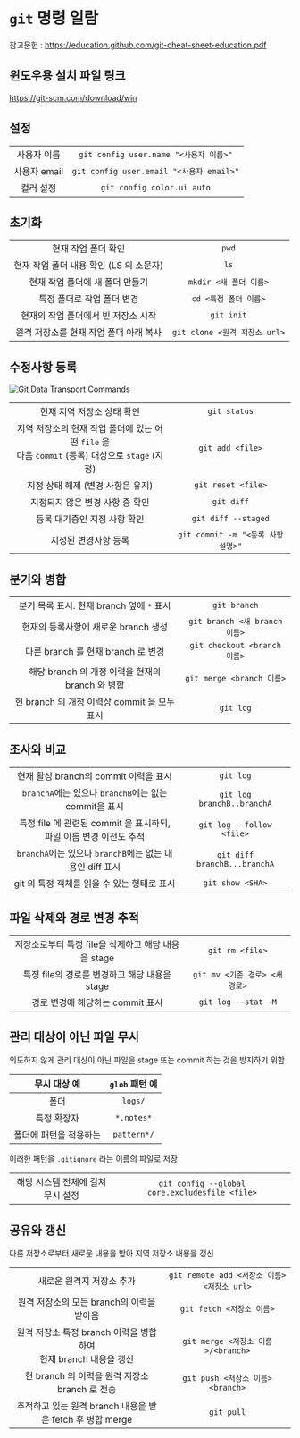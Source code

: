 # `git` 명령 일람

참고문헌 : https://education.github.com/git-cheat-sheet-education.pdf

## 윈도우용 설치 파일 링크

https://git-scm.com/download/win

## 설정

|            |                                                |
|:----------:|:----------------------------------------------:|
| 사용자 이름 | `git config user.name "<사용자 이름>"`          |
| 사용자 email | `git config user.email "<사용자 email>"`      |
| 컬러 설정 | `git config color.ui auto`                       |

## 초기화

|            |                                                |
|:----------:|:----------------------------------------------:|
| 현재 작업 폴더 확인 | `pwd` |
| 현재 작업 폴더 내용 확인  (LS 의 소문자) | `ls` |
| 현재 작업 폴더에 새 폴더 만들기 | `mkdir <새 폴더 이름>` |
| 특정 폴더로 작업 폴더 변경 | `cd <특정 폴더 이름>` |
| 현재의 작업 폴더에서 빈 저장소 시작 | `git init` |
| 원격 저장소를 현재 작업 폴더 아래 복사 | `git clone <원격 저장소 url>`      |

## 수정사항 등록

![Git Data Transport Commands](https://images.osteele.com/2008/git-transport.png)

|            |                                                |
|:----------:|:----------------------------------------------:|
| 현재 지역 저장소 상태 확인 | `git status` |
| 지역 저장소의 현재 작업 폴더에 있는 어떤 `file` 을 <br> 다음 `commit` (등록) 대상으로 `stage` (지정) | `git add <file>` |
| 지정 상태 해제 (변경 사항은 유지) | `git reset <file>` |
| 지정되지 않은 변경 사항 중 확인 | `git diff` |
| 등록 대기중인 지정 사항 확인 | `git diff --staged` |
| 지정된 변경사항 등록 | `git commit -m "<등록 사항 설명>"` |

## 분기와 병합

|            |                                                |
|:----------:|:----------------------------------------------:|
| 분기 목록 표시. 현재 branch 옆에 `*` 표시 | `git branch` |
| 현재의 등록사항에 새로운 branch 생성 | `git branch <새 branch 이름>` |
| 다른 branch 를 현재 branch 로 변경 | `git checkout <branch 이름>` |
| 해당 branch 의 개정 이력을 현재의 branch 와 병합 | `git merge <branch 이름>` |
| 현 branch 의 개정 이력상 commit 을 모두 표시 | `git log` |

## 조사와 비교

|            |                                                |
|:----------:|:----------------------------------------------:|
| 현재 활성 branch의 commit 이력을 표시 | `git log` |
| `branchA`에는 있으나 `branchB`에는 없는 commit을 표시 | `git log branchB..branchA` |
| 특정 file 에 관련된 commit 을 표시하되, 파일 이름 변경 이전도 추적 | `git log --follow <file>` |
| `branchA`에는 있으나 `branchB`에는 없는 내용인 diff 표시 | `git diff branchB...branchA` |
| git 의 특정 객체를 읽을 수 있는 형태로 표시 | `git show <SHA>` |

## 파일 삭제와 경로 변경 추적

|            |                                                |
|:----------:|:----------------------------------------------:|
| 저장소로부터 특정 file을 삭제하고 해당 내용을 stage | `git rm <file>` |
| 특정 file의 경로를 변경하고 해당 내용을 stage | `git mv <기존 경로> <새 경로>` |
| 경로 변경에 해당하는 commit 표시 | `git log --stat -M` |

## 관리 대상이 아닌 파일 무시

의도하지 않게 관리 대상이 아닌 파일을 stage 또는 commit 하는 것을 방지하기 위함

|  무시 대상 예  |  `glob` 패턴 예  |
|:----------:|:----------------------------------------------:|
| 폴더 | `logs/` |
| 특정 확장자 | `*.notes*` |
| 폴더에 패턴을 적용하는 | `pattern*/` |

이러한 패턴을 `.gitignore` 라는 이름의 파일로 저장

|            |                                                |
|:----------:|:----------------------------------------------:|
| 해당 시스템 전체에 걸쳐 무시 설정 | `git config --global core.excludesfile <file>` |

## 공유와 갱신

다른 저장소로부터 새로운 내용을 받아 지역 저장소 내용을 갱신

|            |                                                |
|:----------:|:----------------------------------------------:|
| 새로운 원격지 저장소 추가 | `git remote add <저장소 이름> <저장소 url>` |
| 원격 저장소의 모든 branch의 이력을 받아옴 | `git fetch <저장소 이름>` |
| 원격 저장소 특정 branch 이력을 병합하여<br>현재 branch 내용을 갱신 | `git merge <저장소 이름>/<branch>` |
| 현 branch 의 이력을 원격 저장소 branch 로 전송 | `git push <저장소 이름> <branch>` |
| 추적하고 있는 원격 branch 내용을 받은 fetch 후 병합 merge | `git pull` |
